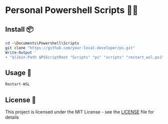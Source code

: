# Personal Powershell Scripts 🤫🦾

## Install 📦

```powershell
cd ~\Documents\Powershell\Scripts
git clone "https://github.com/your-local-developer/ps.git"
Write-Output '
∙ "$(Join-Path $PSScriptRoot "Scripts" "ps" "scripts" "restart_wsl.ps1")"' >> $PROFIL
```

## Usage 🚀

```powershell
Restart-WSL
```

## License 📜

This project is licensed under the MIT License - see the [LICENSE](LICENSE) file for details
